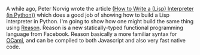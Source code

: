 A while ago, Peter Norvig wrote the article [(How to Write a (Lisp) Interpreter (in Python))](http://norvig.com/lispy.html) which does a good job of showing how to build a Lisp interpreter in Python. I'm going to show how one might build the same thing using [Reason](https://facebook.github.io/reason/). Reason is a new statically-typed functional programming language from Facebook. Reason basically a more familiar syntax for [OCaml](https://ocaml.org/), and can be compiled to both Javascript and also very fast native code.